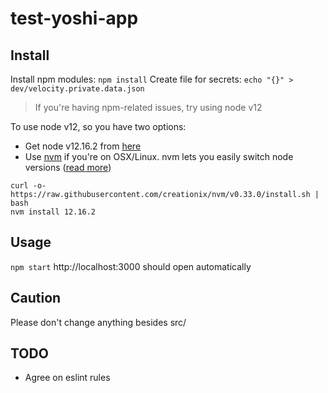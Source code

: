 # test-yoshi-app

## Install

Install npm modules:
`npm install`
Create file for secrets:
`echo "{}" > dev/velocity.private.data.json`

> If you're having npm-related issues, try using node v12

To use node v12, so you have two options: 
- Get node v12.16.2 from [here](https://nodejs.org/en/download/)
- Use [nvm](https://github.com/nvm-sh/nvm) if you're on OSX/Linux. nvm lets you easily switch node versions ([read more](https://nodesource.com/blog/installing-node-js-tutorial-using-nvm-on-mac-os-x-and-ubuntu/))
```
curl -o- https://raw.githubusercontent.com/creationix/nvm/v0.33.0/install.sh | bash
nvm install 12.16.2
```

## Usage
`npm start` http://localhost:3000 should open automatically

## Caution
Please don't change anything besides src/

## TODO
- Agree on eslint rules
